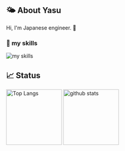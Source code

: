 ## 🌤 About Yasu
Hi, I'm Japanese engineer. 🤝

### 🦾 my skills
<img alt="my skills" src="https://skillicons.dev/icons?theme=light&perline=8&i=go,php,laravel,mysql,ts,ruby,dart" />


## 📈 Status

<p align="left"> 
  <img alt="Top Langs" height="150px" src="https://github-readme-stats.vercel.app/api/top-langs/?username=yasu2122yasu&layout=compact&show_icons=true" />
  <img alt="github stats" height="150px" src="https://github-readme-stats.vercel.app/api?username=yasu2122yasu" />
</p>
